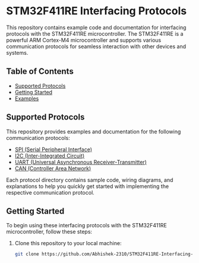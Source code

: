 # STM32F411RE Interfacing Protocols

This repository contains example code and documentation for interfacing protocols with the STM32F411RE microcontroller. The STM32F411RE is a powerful ARM Cortex-M4 microcontroller and supports various communication protocols for seamless interaction with other devices and systems.

## Table of Contents

- [Supported Protocols](#supported-protocols)
- [Getting Started](#getting-started)
- [Examples](#examples)

## Supported Protocols

This repository provides examples and documentation for the following communication protocols:

- [SPI (Serial Peripheral Interface)](./SPI)
- [I2C (Inter-Integrated Circuit)](./I2C)
- [UART (Universal Asynchronous Receiver-Transmitter)](./UART)
- [CAN (Controller Area Network)](./CAN)

Each protocol directory contains sample code, wiring diagrams, and explanations to help you quickly get started with implementing the respective communication protocol.

## Getting Started

To begin using these interfacing protocols with the STM32F411RE microcontroller, follow these steps:

1. Clone this repository to your local machine:

   ```sh
   git clone https://github.com/Abhishek-2310/STM32F411RE-Interfacing-Protocols.git
